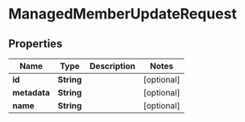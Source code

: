 

# ManagedMemberUpdateRequest


## Properties

| Name | Type | Description | Notes |
|------------ | ------------- | ------------- | -------------|
|**id** | **String** |  |  [optional] |
|**metadata** | **String** |  |  [optional] |
|**name** | **String** |  |  [optional] |



